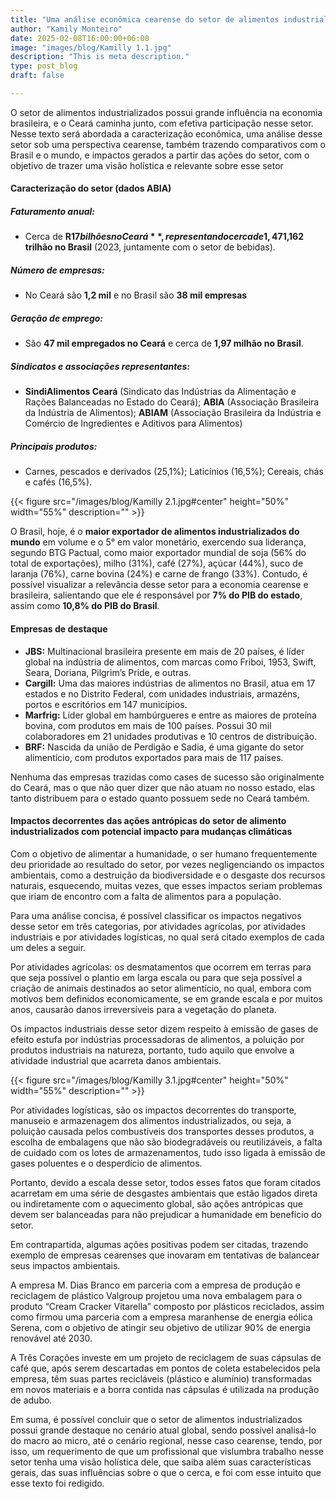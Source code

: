 ```yaml
---
title: "Uma análise econômica cearense do setor de alimentos industrializados"
author: "Kamily Monteiro"
date: 2025-02-08T16:00:00+06:00
image: "images/blog/Kamilly 1.1.jpg"
description: "This is meta description."
type: post_blog
draft: false

---
```



O setor de alimentos industrializados possui grande influência na economia brasileira, e o Ceará caminha junto, com efetiva participação nesse setor. Nesse texto será abordada a caracterização econômica, uma análise desse setor sob uma perspectiva cearense, também trazendo comparativos com o Brasil e o mundo, e impactos gerados a partir das ações do setor, com o objetivo de trazer uma visão holística e relevante sobre esse setor

#### Caracterização do setor (dados ABIA)

##### **Faturamento anual:**
-  Cerca de **R$17 bilhões no Ceará**, representando cerca de 1,47% do faturamento total do país. Cerca de **R$1,162 trilhão no Brasil** (2023, juntamente com o setor de bebidas).
##### **Número de empresas:**
- No Ceará são **1,2 mil** e no Brasil são **38 mil empresas**
##### **Geração de emprego:**
- São **47 mil empregados no Ceará** e cerca de **1,97 milhão no Brasil**.
##### **Sindicatos e associações representantes:**
- **SindiAlimentos Ceará** (Sindicato das Indústrias da Alimentação e Rações Balanceadas no Estado do Ceará); **ABIA** (Associação Brasileira da Indústria de Alimentos); **ABIAM** (Associação Brasileira da Indústria e Comércio de Ingredientes e Aditivos para Alimentos) 
##### **Principais produtos:**
-  Carnes, pescados e derivados (25,1%); Laticínios (16,5%); Cereais, chás e cafés (16,5%). 

{{< figure src="/images/blog/Kamilly 2.1.jpg#center" height="50%" width="55%" description="" >}}

 O Brasil, hoje, é o **maior exportador de alimentos industrializados do mundo** em volume e o 5° em valor monetário, exercendo sua liderança, segundo BTG Pactual, como maior exportador mundial de soja (56% do total de exportações), milho (31%), café (27%), açúcar (44%), suco de laranja (76%), carne bovina (24%) e carne de frango (33%). 
 Contudo, é possível visualizar a relevância desse setor para a economia cearense e brasileira, salientando que ele é responsável por **7% do PIB do estado**, assim como **10,8% do PIB do Brasil**.



#### Empresas de destaque

- **JBS:** Multinacional brasileira presente em mais de 20 países, é líder global na indústria de alimentos, com marcas como Friboi, 1953, Swift, Seara, Doriana, Pilgrim’s Pride, e outras.
- **Cargill:** Uma das maiores indústrias de alimentos no Brasil, atua em 17 estados e no Distrito Federal, com unidades industriais, armazéns, portos e escritórios em 147 municípios.
- **Marfrig:** Líder global em hambúrgueres e entre as maiores de proteína bovina, com produtos em mais de 100 países. Possui 30 mil colaboradores em 21 unidades produtivas e 10 centros de distribuição.
- **BRF:** Nascida da união de Perdigão e Sadia, é uma gigante do setor alimentício, com produtos exportados para mais de 117 países.

Nenhuma das empresas trazidas como cases de sucesso são originalmente do Ceará, mas o que não quer dizer que não atuam no nosso estado, elas tanto distribuem para o estado quanto possuem sede no Ceará também.


#### Impactos decorrentes das ações antrópicas do setor de alimento industrializados com potencial impacto para mudanças climáticas

Com o objetivo de alimentar a humanidade, o ser humano frequentemente deu prioridade ao resultado do setor, por vezes negligenciando os impactos ambientais, como a destruição da biodiversidade e o desgaste dos recursos naturais, esquecendo, muitas vezes, que esses impactos seriam problemas que iriam de encontro com a falta de alimentos para a população.

Para uma análise concisa, é possível classificar os impactos negativos desse setor em três categorias, por atividades agrícolas, por atividades industriais e por atividades logísticas, no qual será citado exemplos de cada um deles a seguir.

Por atividades agrícolas: os desmatamentos que ocorrem em terras para que seja possível o plantio em larga escala ou para que seja possível a criação de animais destinados ao setor alimentício, no qual, embora com motivos bem definidos economicamente, se em grande escala e por muitos anos, causarão danos irreversíveis para a vegetação do planeta.

Os impactos industriais desse setor dizem respeito à emissão de gases de efeito estufa por indústrias processadoras de alimentos, a poluição por produtos industriais na natureza, portanto, tudo aquilo que envolve a atividade industrial que acarreta danos ambientais.


{{< figure src="/images/blog/Kamilly 3.1.jpg#center" height="50%" width="55%" description="" >}}


Por atividades logísticas, são os impactos decorrentes do transporte, manuseio e armazenagem dos alimentos industrializados, ou seja, a poluição causada pelos combustíveis dos transportes desses produtos, a escolha de embalagens que não são biodegradáveis ou reutilizáveis, a falta de cuidado com os lotes de armazenamentos, tudo isso ligada à emissão de gases poluentes e o desperdício de alimentos.

Portanto, devido a escala desse setor, todos esses fatos que foram citados acarretam em uma série de desgastes ambientais que estão ligados direta ou indiretamente com o aquecimento global, são ações antrópicas que devem ser balanceadas para não prejudicar a humanidade em benefício do setor.

Em contrapartida, algumas ações positivas podem ser citadas, trazendo exemplo de empresas cearenses que inovaram em tentativas de balancear seus impactos ambientais.

A empresa M. Dias Branco em parceria com a empresa de produção e reciclagem de plástico Valgroup projetou uma nova embalagem para o produto “Cream Cracker Vitarella” composto por plásticos reciclados, assim como firmou uma parceria com a empresa maranhense de energia eólica Serena, com o objetivo de atingir seu objetivo de utilizar 90% de energia renovável até 2030.

A Três Corações investe em um projeto de reciclagem de suas cápsulas de café que, após serem descartadas em pontos de coleta estabelecidos pela empresa, têm suas partes recicláveis (plástico e alumínio) transformadas em novos materiais e a borra contida nas cápsulas é utilizada na produção de adubo.

Em suma, é possível concluir que o setor de alimentos industrializados possui grande destaque no cenário atual global, sendo possível analisá-lo do macro ao micro, até o cenário regional, nesse caso cearense, tendo, por isso, um requerimento de que um profissional que vislumbra trabalho nesse setor tenha uma visão holística dele, que saiba além suas características gerais, das suas influências sobre o que o cerca, e foi com esse intuito que esse texto foi redigido.


